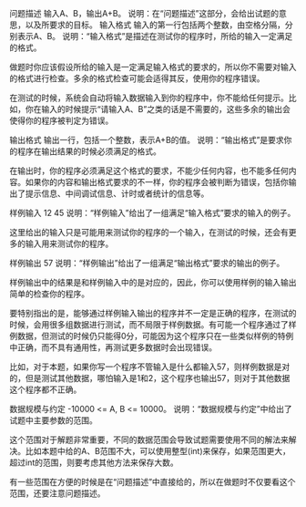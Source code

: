 问题描述
输入A、B，输出A+B。
说明：在“问题描述”这部分，会给出试题的意思，以及所要求的目标。
输入格式
输入的第一行包括两个整数，由空格分隔，分别表示A、B。
说明：“输入格式”是描述在测试你的程序时，所给的输入一定满足的格式。

做题时你应该假设所给的输入是一定满足输入格式的要求的，所以你不需要对输入的格式进行检查。多余的格式检查可能会适得其反，使用你的程序错误。

在测试的时候，系统会自动将输入数据输入到你的程序中，你不能给任何提示。比如，你在输入的时候提示“请输入A、B”之类的话是不需要的，这些多余的输出会使得你的程序被判定为错误。

输出格式
输出一行，包括一个整数，表示A+B的值。
说明：“输出格式”是要求你的程序在输出结果的时候必须满足的格式。

在输出时，你的程序必须满足这个格式的要求，不能少任何内容，也不能多任何内容。如果你的内容和输出格式要求的不一样，你的程序会被判断为错误，包括你输出了提示信息、中间调试信息、计时或者统计的信息等。

样例输入
12 45
说明：“样例输入”给出了一组满足“输入格式”要求的输入的例子。

这里给出的输入只是可能用来测试你的程序的一个输入，在测试的时候，还会有更多的输入用来测试你的程序。

样例输出
57
说明：“样例输出”给出了一组满足“输出格式”要求的输出的例子。

样例输出中的结果是和样例输入中的是对应的，因此，你可以使用样例的输入输出简单的检查你的程序。

要特别指出的是，能够通过样例输入输出的程序并不一定是正确的程序，在测试的时候，会用很多组数据进行测试，而不局限于样例数据。有可能一个程序通过了样例数据，但测试的时候仍只能得0分，可能因为这个程序只在一些类似样例的特例中正确，而不具有通用性，再测试更多数据时会出现错误。

比如，对于本题，如果你写一个程序不管输入是什么都输入57，则样例数据是对的，但是测试其他数据，哪怕输入是1和2，这个程序也输出57，则对于其他数据这个程序都不正确。

数据规模与约定
-10000 <= A, B <= 10000。
说明：“数据规模与约定”中给出了试题中主要参数的范围。

这个范围对于解题非常重要，不同的数据范围会导致试题需要使用不同的解法来解决。比如本题中给的A、B范围不大，可以使用整型(int)来保存，如果范围更大，超过int的范围，则要考虑其他方法来保存大数。

有一些范围在方便的时候是在“问题描述”中直接给的，所以在做题时不仅要看这个范围，还要注意问题描述。